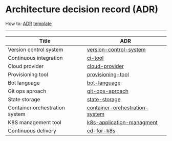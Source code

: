 # Architecture decision record (ADR)
How to:
[ADR](https://github.com/joelparkerhenderson/architecture-decision-record "ADR")
[template](./template.md)

------------

|  Title|ADR   |
| ------------ | ------------ |
| Version control system  | [version-control-system](./version-control-system.md) |
| Continuous integration  | [ci-tool](./ci-tool.md) |
| Cloud provider  | [cloud-provider](./cloud-provider.md)  |
| Provisioning tool  | [provisioning-tool](./provisioning-tool.md) |
| Bot language  | [bot-language](./bot-language.md)  |
| Git ops aproach  | [git-ops-aproach](./git-ops-aproach.md)  |
| State storage  | [state-storage](./state-storage.md) |
| Container orchestration system  | [container-orchestration-system](./container-orchestration-system.md)  |
| K8S management tool  | [k8s-application-managment](./k8s-application-managment.md) |
| Continuous delivery  | [cd-for-k8s](./cd-for-k8s.md)  |

